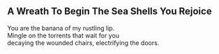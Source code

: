 A Wreath To Begin The Sea Shells You Rejoice
--------------------------------------------
You are the banana of my rustling lip.  
Mingle on the torrents that wait for you  
decaying the wounded chairs, electrifying the doors.  
